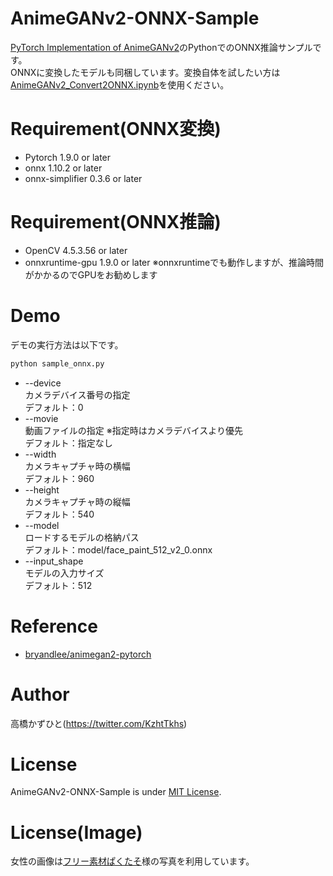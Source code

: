 # AnimeGANv2-ONNX-Sample
[PyTorch Implementation of AnimeGANv2](https://github.com/bryandlee/animegan2-pytorch)のPythonでのONNX推論サンプルです。<br>
ONNXに変換したモデルも同梱しています。変換自体を試したい方は[AnimeGANv2_Convert2ONNX.ipynb](AnimeGANv2_Convert2ONNX.ipynb)を使用ください。<br>

# Requirement(ONNX変換)
* Pytorch 1.9.0 or later
* onnx 1.10.2 or later
* onnx-simplifier 0.3.6 or later

# Requirement(ONNX推論)
* OpenCV 4.5.3.56 or later
* onnxruntime-gpu 1.9.0 or later ※onnxruntimeでも動作しますが、推論時間がかかるのでGPUをお勧めします

# Demo
デモの実行方法は以下です。
```bash
python sample_onnx.py
```
* --device<br>
カメラデバイス番号の指定<br>
デフォルト：0
* --movie<br>
動画ファイルの指定 ※指定時はカメラデバイスより優先<br>
デフォルト：指定なし
* --width<br>
カメラキャプチャ時の横幅<br>
デフォルト：960
* --height<br>
カメラキャプチャ時の縦幅<br>
デフォルト：540
* --model<br>
ロードするモデルの格納パス<br>
デフォルト：model/face_paint_512_v2_0.onnx
* --input_shape<br>
モデルの入力サイズ<br>
デフォルト：512

# Reference
* [bryandlee/animegan2-pytorch](https://github.com/bryandlee/animegan2-pytorch)

# Author
高橋かずひと(https://twitter.com/KzhtTkhs)
 
# License 
AnimeGANv2-ONNX-Sample is under [MIT License](LICENSE).

# License(Image)
女性の画像は[フリー素材ぱくたそ](https://www.pakutaso.com)様の写真を利用しています。
